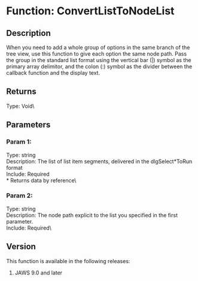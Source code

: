 # Function: ConvertListToNodeList

## Description

When you need to add a whole group of options in the same branch of the
tree view, use this function to give each option the same node path.
Pass the group in the standard list format using the vertical bar (\|)
symbol as the primary array delimitor, and the colon (:) symbol as the
divider between the callback function and the display text.

## Returns

Type: Void\

## Parameters

### Param 1:

Type: string\
Description: The list of list item segments, delivered in the
dlgSelect\*ToRun format\
Include: Required\
\* Returns data by reference\

### Param 2:

Type: string\
Description: The node path explicit to the list you specified in the
first parameter.\
Include: Required\

## Version

This function is available in the following releases:

1.  JAWS 9.0 and later
